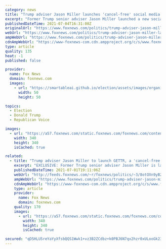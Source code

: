 ```yaml
---
category: news
title: "Trump adviser Jason Miller launches 'cancel-free' social media platform"
excerpt: "Former Trump senior adviser Jason Miller launched a new social media platform on Sunday, using the July 4 holiday to declare \"independence\" from Big Tech."
publishedDateTime: 2021-07-04T16:31:00Z
originalUrl: "https://www.foxnews.com/politics/trump-adviser-jason-miller-launches-social-media-platform"
webUrl: "https://www.foxnews.com/politics/trump-adviser-jason-miller-launches-social-media-platform"
ampWebUrl: "https://www.foxnews.com/politics/trump-adviser-jason-miller-launches-social-media-platform.amp"
cdnAmpWebUrl: "https://www-foxnews-com.cdn.ampproject.org/c/s/www.foxnews.com/politics/trump-adviser-jason-miller-launches-social-media-platform.amp"
type: article
quality: 135
heat: -1
published: false

provider:
  name: Fox News
  domain: foxnews.com
  images:
    - url: "https://smartableai.github.io/election/assets/images/organizations/foxnews.com-50x50.jpg"
      width: 50
      height: 50

topics:
  - Election
  - Donald Trump
  - Republican Voice

images:
  - url: "https://a57.foxnews.com/static.foxnews.com/foxnews.com/content/uploads/2020/10/340/340/brooke-singman-headshot.jpg?ve=1&tl=1"
    width: 340
    height: 340
    isCached: true

related:
  - title: "Trump adviser Jason Miller to launch GETTR, a 'cancel-free' social media platform"
    excerpt: "EXCLUSIVE: Former Trump senior adviser Jason Miller is launching a new social media platform on July 4 to declare “independence” from Big Tech, billing it as a “cancel-free zone” focused on free speech, with “superior technology” that he says will “be the envy” of Silicon Valley."
    publishedDateTime: 2021-07-01T19:11:06Z
    webUrl: "http://feeds.foxnews.com/~r/foxnews/politics/~3/8otOXn9yBZs/trump-adviser-jason-miller-to-launch-gettr-a-cancel-free-social-media-platform"
    ampWebUrl: "https://www.foxnews.com/politics/trump-adviser-jason-miller-to-launch-gettr-a-cancel-free-social-media-platform.amp"
    cdnAmpWebUrl: "https://www-foxnews-com.cdn.ampproject.org/c/s/www.foxnews.com/politics/trump-adviser-jason-miller-to-launch-gettr-a-cancel-free-social-media-platform.amp"
    type: article
    provider:
      name: Fox News
      domain: foxnews.com
    quality: 170
    images:
      - url: "https://a57.foxnews.com/static.foxnews.com/foxnews.com/content/uploads/2020/10/340/340/brooke-singman-headshot.jpg?ve=1&tl=1"
        width: 340
        height: 340
        isCached: true

secured: "qD5HLU5reYaYyXfsbQQS1Wwk1+vz3B2ZCdbz+k0PBJ6N7qx2hzr0xULooGk2336soeRj+nwbCk0lnk/ogUzgwV6EWhZp5KW6WCymiICrudfg0Wiyvin57165gDMg7E8m5lM6pMgpAEwDfdwIUcUftiTXVW3QCFgeC6FQtLYyIB3Gr3O6YrFpPpL/CqthzVL7OKJGIYPIQK1/l81vFD40pHfXD+bhFW+N/7ekJCnCzzjEd/Vyan6UPAFynAF4zEh/ZTvKpatEr7g6YFM02tymGp+g+rlUowgUf+a5qLtIRA7xxhYgOWhZQWjVUQJN0x072NgpGzME3SmiF1EBSjJuvLZy6nKwb/rpVd9VOeVrxj8=;tUTVFyyRwg13GrCuk8FkOw=="
---
```


